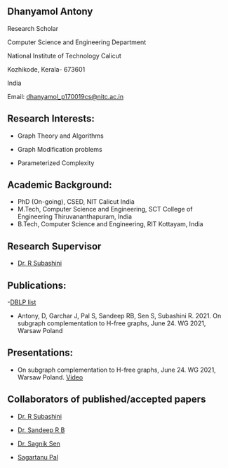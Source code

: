 ## Dhanyamol Antony

Research Scholar

Computer Science and Engineering Department

National Institute of Technology Calicut

Kozhikode, Kerala- 673601 

India 

Email: dhanyamol_p170019cs@nitc.ac.in

## Research Interests:

* Graph Theory and Algorithms

* Graph Modification problems

* Parameterized Complexity


## Academic Background:

 * PhD (On-going), CSED, NIT Calicut India
 * M.Tech, Computer Science and Engineering, SCT College of Engineering Thiruvananthapuram, India
 * B.Tech, Computer Science and Engineering, RIT Kottayam, India

##  Research Supervisor

* [Dr. R Subashini](https://people.cse.nitc.ac.in/subhashini/)


## Publications:

-[DBLP list](https://dblp.org/pid/287/4769.html)

* Antony, D, Garchar J, Pal S, Sandeep RB, Sen S, Subashini R. 2021. On subgraph complementation to H-free graphs, June 24. WG 2021, Warsaw Poland


## Presentations:

* On subgraph complementation to H-free graphs, June 24. WG 2021, Warsaw Poland. [Video](https://www.youtube.com/watch?v=AHqdMcIjMlY)


##  Collaborators of published/accepted papers

* [Dr. R Subashini](https://people.cse.nitc.ac.in/subhashini/)

* [Dr. Sandeep R B](https://sites.google.com/site/homepagesandeeprb/home)

* [Dr. Sagnik Sen](https://homepages.iitdh.ac.in/~sen/research.html)

* [Sagartanu Pal](https://www.researchgate.net/profile/Sagartanu-Pal)





